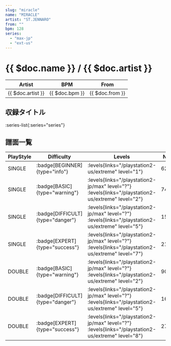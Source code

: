 ```yaml
---
slug: "miracle"
name: "MIRACLE"
artist: "ST.JENNARO"
from: ""
bpm: 128
series:
  - "max-jp"
  - "ext-us"
---
```


# {{ $doc.name }} / {{ $doc.artist }}

|Artist|BPM|From|
|------|---|----|
|{{ $doc.artist }}|{{ $doc.bpm }}|{{ $doc.from }}|

## 収録タイトル

:series-list{:series="series"}

## 譜面一覧

|PlayStyle|Difficulty|Levels|Notes|Movie|
|---------|----------|------|-----|-----|
|SINGLE| :badge[BEGINNER]{type="info"}| :levels{links="/playstation2-us/extreme" level="1"}|62/0||
|SINGLE| :badge[BASIC]{type="warning"}|<div class="field is-grouped is-grouped-multiline"> :levels{links="/playstation2-jp/max" level="?"}  :levels{links="/playstation2-us/extreme" level="2"}</div>|74/2||
|SINGLE| :badge[DIFFICULT]{type="danger"}|<div class="field is-grouped is-grouped-multiline"> :levels{links="/playstation2-jp/max" level="?"}  :levels{links="/playstation2-us/extreme" level="5"}</div>|154/6||
|SINGLE| :badge[EXPERT]{type="success"}|<div class="field is-grouped is-grouped-multiline"> :levels{links="/playstation2-jp/max" level="?"}  :levels{links="/playstation2-us/extreme" level="7"}</div>|212/12||
|DOUBLE| :badge[BASIC]{type="warning"}|<div class="field is-grouped is-grouped-multiline"> :levels{links="/playstation2-jp/max" level="?"}  :levels{links="/playstation2-us/extreme" level="2"}</div>|90/1||
|DOUBLE| :badge[DIFFICULT]{type="danger"}|<div class="field is-grouped is-grouped-multiline"> :levels{links="/playstation2-jp/max" level="?"}  :levels{links="/playstation2-us/extreme" level="5"}</div>|167/9||
|DOUBLE| :badge[EXPERT]{type="success"}|<div class="field is-grouped is-grouped-multiline"> :levels{links="/playstation2-jp/max" level="?"}  :levels{links="/playstation2-us/extreme" level="8"}</div>|276/5||
